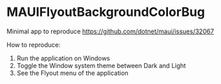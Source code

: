 # MAUIFlyoutBackgroundColorBug
Minimal app to reproduce https://github.com/dotnet/maui/issues/32067

How to reproduce:
1. Run the application on Windows
2. Toggle the Window system theme between Dark and Light
3. See the Flyout menu of the application

